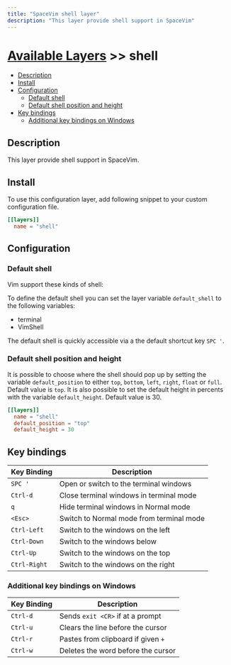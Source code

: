 ```yaml
---
title: "SpaceVim shell layer"
description: "This layer provide shell support in SpaceVim"
---
```


# [Available Layers](../) >> shell

<!-- vim-markdown-toc GFM -->

- [Description](#description)
- [Install](#install)
- [Configuration](#configuration)
  - [Default shell](#default-shell)
  - [Default shell position and height](#default-shell-position-and-height)
- [Key bindings](#key-bindings)
  - [Additional key bindings on Windows](#additional-key-bindings-on-windows)

<!-- vim-markdown-toc -->

## Description

This layer provide shell support in SpaceVim.

## Install

To use this configuration layer, add following snippet to your custom configuration file.

```toml
[[layers]]
  name = "shell"
```

## Configuration

### Default shell

Vim support these kinds of shell:

To define the default shell you can set the layer variable `default_shell` to the following variables:

- terminal
- VimShell

The default shell is quickly accessible via a the default shortcut key `SPC '`.

### Default shell position and height

It is possible to choose where the shell should pop up by setting the
variable `default_position` to either `top`, `bottom`, `left`, `right`, `float`
or `full`. Default value is `top`. It is also possible to set the default height
in percents with the variable `default_height`. Default value is 30.

```toml
[[layers]]
  name = "shell"
  default_position = "top"
  default_height = 30
```

## Key bindings

| Key Binding  | Description                              |
| ------------ | ---------------------------------------- |
| `SPC '`      | Open or switch to the terminal windows   |
| `Ctrl-d`     | Close terminal windows in terminal mode  |
| `q`          | Hide terminal windows in Normal mode     |
| `<Esc>`      | Switch to Normal mode from terminal mode |
| `Ctrl-Left`  | Switch to the windows on the left        |
| `Ctrl-Down`  | Switch to the windows below              |
| `Ctrl-Up`    | Switch to the windows on the top         |
| `Ctrl-Right` | Switch to the windows on the right       |

### Additional key bindings on Windows

| Key Binding | Description                        |
| ----------- | ---------------------------------- |
| `Ctrl-d`    | Sends `exit <CR>` if at a prompt   |
| `Ctrl-u`    | Clears the line before the cursor  |
| `Ctrl-r`    | Pastes from clipboard if given `+` |
| `Ctrl-w`    | Deletes the word before the cursor |
